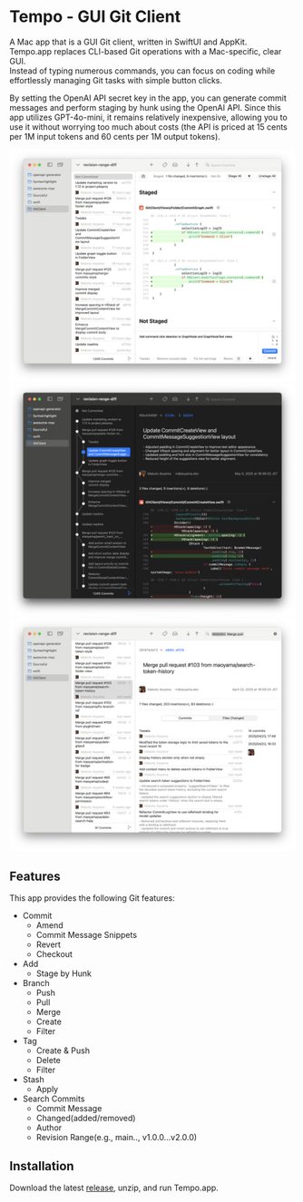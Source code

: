 # Tempo - GUI Git Client

A Mac app that is a GUI Git client, written in SwiftUI and AppKit.  
Tempo.app replaces CLI-based Git operations with a Mac-specific, clear GUI.  
Instead of typing numerous commands, you can focus on coding while effortlessly managing Git tasks with simple button clicks.

By setting the OpenAI API secret key in the app, you can generate commit messages and perform staging by hunk using the OpenAI API. Since this app utilizes GPT-4o-mini, it remains relatively inexpensive, allowing you to use it without worrying too much about costs (the API is priced at 15 cents per 1M input tokens and 60 cents per 1M output tokens).

![Screenshot](Screenshots/Screenshot.png)
![Screenshot](Screenshots/Screenshot2.png)
![Screenshot](Screenshots/Screenshot3.png)

## Features

This app provides the following Git features:
- Commit
    - Amend
    - Commit Message Snippets
    - Revert
    - Checkout
- Add
    - Stage by Hunk
- Branch
    - Push
    - Pull
    - Merge
    - Create
    - Filter
- Tag
    - Create & Push
    - Delete
    - Filter
- Stash
    - Apply
- Search Commits
    - Commit Message
    - Changed(added/removed)
    - Author
    - Revision Range(e.g., main.., v1.0.0...v2.0.0)

## Installation

Download the latest [release](https://github.com/maoyama/Tempo/releases), unzip, and run Tempo.app.

